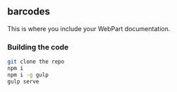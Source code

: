 ## barcodes

This is where you include your WebPart documentation.

### Building the code

```bash
git clone the repo
npm i
npm i -g gulp
gulp serve
```
